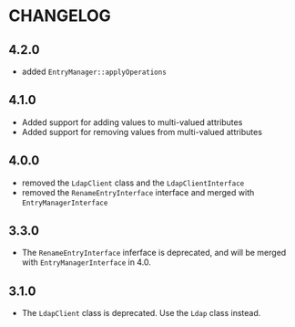 CHANGELOG
=========

4.2.0
-----

 * added `EntryManager::applyOperations`

4.1.0
-----

 * Added support for adding values to multi-valued attributes
 * Added support for removing values from multi-valued attributes

4.0.0
-----

 * removed the `LdapClient` class and the `LdapClientInterface`
 * removed the `RenameEntryInterface` interface and merged with `EntryManagerInterface`

3.3.0
-----

* The `RenameEntryInterface` inferface is deprecated, and will be merged with `EntryManagerInterface` in 4.0.

3.1.0
-----

 * The `LdapClient` class is deprecated. Use the `Ldap` class instead.

